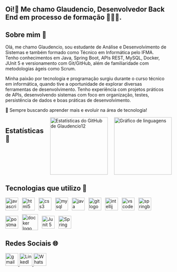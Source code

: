 <h2 align="left">Oi!👋 Me chamo Glaudencio, Desenvolvedor Back End em processo de formação 👨🏻‍💻.</h2>

<div>
      <h2>Sobre mim 🙂</h2>
      <p>
            Olá, me chamo Glaudencio, sou estudante de Análise e Desenvolvimento de Sistemas e também formado como Técnico em Informática pelo IFMA. Tenho conhecimentos em Java, Spring Boot, APIs REST, MySQL, Docker,                                  JUnit 5 e versionamento com Git/GitHub, além de familiaridade com metodologias ágeis como Scrum.
      </p>
      <p>
            Minha paixão por tecnologia e programação surgiu durante o curso técnico em informática, quando tive a oportunidade de explorar diversas ferramentas de desenvolvimento.
            Tenho experiência com projetos práticos de APIs, desenvolvendo sistemas com foco em organização, testes, persistência de dados e boas práticas de desenvolvimento. 
      </p>
       <p>
           🔹 Sempre buscando aprender mais e evoluir na área de tecnologia!
      </p>
</div>

<div style="display: flex; gap: 20px;"> 
      <h2>Estatísticas 📶</h2>
      <img src="https://github-readme-stats.vercel.app/api?username=Glaudencio12&show_icons=true&theme=dark&hide_border=false" height="180" alt="Estatísticas do GitHub de Glaudencio12" />
      <img src="https://github-readme-stats.vercel.app/api/top-langs?username=Glaudencio12&locale=en&hide_title=false&layout=compact&card_width=320&langs_count=5&theme=dark&hide_border=false" height="180" alt="Gráfico de linguagens" />
</div>

<div>
  <h2>Tecnologias que utilizo 🤖</h2>
  <div style="display: flex; flex-wrap: wrap; gap: 12px; align-items: center;">
    <img src="https://cdn.jsdelivr.net/gh/devicons/devicon/icons/javascript/javascript-original.svg" height="40" alt="javascript logo" title="JavaScript" />
    <img src="https://cdn.jsdelivr.net/gh/devicons/devicon/icons/html5/html5-original.svg" height="40" alt="html5 logo" title="HTML5" />
    <img src="https://cdn.jsdelivr.net/gh/devicons/devicon/icons/css3/css3-original.svg" height="40" alt="css3 logo" title="CSS3" />
    <img src="https://cdn.jsdelivr.net/gh/devicons/devicon/icons/mysql/mysql-original.svg" height="40" alt="mysql logo" title="MySQL" />
    <img src="https://cdn.jsdelivr.net/gh/devicons/devicon/icons/java/java-original.svg" height="40" alt="java logo" title="Java" />
    <img src="https://cdn.jsdelivr.net/gh/devicons/devicon/icons/git/git-original.svg" height="40" alt="git logo" title="Git" />
    <img src="https://cdn.jsdelivr.net/gh/devicons/devicon/icons/intellij/intellij-original.svg" height="40" alt="intellij logo" title="IntelliJ IDEA" />
    <img src="https://cdn.jsdelivr.net/gh/devicons/devicon/icons/vscode/vscode-original.svg" height="40" alt="vscode logo" title="VS Code" />
    <img src="https://hermes.dio.me/skills/0bedd1a3-09b4-4bb0-b918-9e25e474e26f.png" height="40" alt="springboot logo" title="Spring Boot" />
    <img src="https://cdn.jsdelivr.net/gh/devicons/devicon/icons/postman/postman-original.svg" height="40" alt="postman logo" title="Postman" />
    <img src="https://cdn.jsdelivr.net/gh/devicons/devicon/icons/docker/docker-original.svg" height="50" alt="docker logo" title="Docker" />
    <img src="https://cdn.jsdelivr.net/gh/devicons/devicon/icons/junit/junit-original.svg" height="40" alt="Junit 5 logo" title="JUnit" />
    <img src="https://www.javacodegeeks.com/wp-content/uploads/2014/07/spring-security-project.png" height="40" alt="Spring Security logo" title="Spring Security" />
  </div>
  </div>
</div>

<div>
      <h2>Redes Sociais 🌐</h2>
      <a href="mailto:devglaudencio@gmail.com" target="_blank">
            <img src="https://img.shields.io/static/v1?message=Gmail&logo=gmail&label=&color=D14836&logoColor=white&labelColor=&style=for-the-badge"
                  height="40" alt="gmail logo" />
      </a>
      <a href="https://www.linkedin.com/in/glaudencio" target="_blank">
            <img src="https://img.shields.io/static/v1?message=LinkedIn&logo=linkedin&label=&color=0A66C2&logoColor=white&labelColor=&style=for-the-badge"
                  height="40" alt="LinkedIn logo" />
      </a>
     <a href="https://wa.me/98970227700" target="_blank">
          <img src="https://img.shields.io/static/v1?message=WhatsApp&logo=whatsapp&label=&color=25D366&logoColor=white&labelColor=&style=for-the-badge"
         height="40" alt="WhatsApp logo" />
      </a>

</div>
